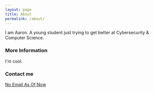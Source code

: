 ```yaml
---
layout: page
title: About
permalink: /about/
---
```


I am Aaron. A young student just trying to get better at Cybersecurity & Computer Science.

### More Information

I'm cool. 

### Contact me

[No Email As Of Now](mailto:email@domain.com)